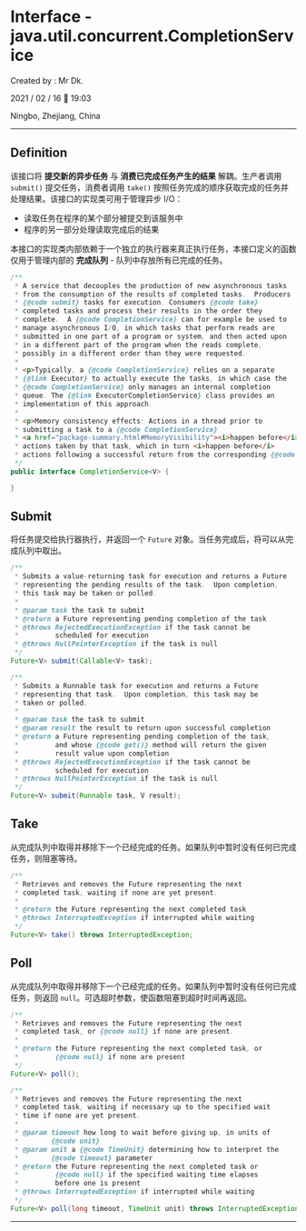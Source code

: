 # Interface - java.util.concurrent.CompletionService

Created by : Mr Dk.

2021 / 02 / 16 🧧 19:03

Ningbo, Zhejiang, China

---

## Definition

该接口将 **提交新的异步任务** 与 **消费已完成任务产生的结果** 解耦。生产者调用 `submit()` 提交任务，消费者调用 `take()` 按照任务完成的顺序获取完成的任务并处理结果。该接口的实现类可用于管理异步 I/O：

* 读取任务在程序的某个部分被提交到该服务中
* 程序的另一部分处理读取完成后的结果

本接口的实现类内部依赖于一个独立的执行器来真正执行任务，本接口定义的函数仅用于管理内部的 **完成队列** - 队列中存放所有已完成的任务。

```java
/**
 * A service that decouples the production of new asynchronous tasks
 * from the consumption of the results of completed tasks.  Producers
 * {@code submit} tasks for execution. Consumers {@code take}
 * completed tasks and process their results in the order they
 * complete.  A {@code CompletionService} can for example be used to
 * manage asynchronous I/O, in which tasks that perform reads are
 * submitted in one part of a program or system, and then acted upon
 * in a different part of the program when the reads complete,
 * possibly in a different order than they were requested.
 *
 * <p>Typically, a {@code CompletionService} relies on a separate
 * {@link Executor} to actually execute the tasks, in which case the
 * {@code CompletionService} only manages an internal completion
 * queue. The {@link ExecutorCompletionService} class provides an
 * implementation of this approach.
 *
 * <p>Memory consistency effects: Actions in a thread prior to
 * submitting a task to a {@code CompletionService}
 * <a href="package-summary.html#MemoryVisibility"><i>happen-before</i></a>
 * actions taken by that task, which in turn <i>happen-before</i>
 * actions following a successful return from the corresponding {@code take()}.
 */
public interface CompletionService<V> {

}
```

## Submit

将任务提交给执行器执行，并返回一个 `Future` 对象。当任务完成后，将可以从完成队列中取出。

```java
/**
 * Submits a value-returning task for execution and returns a Future
 * representing the pending results of the task.  Upon completion,
 * this task may be taken or polled.
 *
 * @param task the task to submit
 * @return a Future representing pending completion of the task
 * @throws RejectedExecutionException if the task cannot be
 *         scheduled for execution
 * @throws NullPointerException if the task is null
 */
Future<V> submit(Callable<V> task);

/**
 * Submits a Runnable task for execution and returns a Future
 * representing that task.  Upon completion, this task may be
 * taken or polled.
 *
 * @param task the task to submit
 * @param result the result to return upon successful completion
 * @return a Future representing pending completion of the task,
 *         and whose {@code get()} method will return the given
 *         result value upon completion
 * @throws RejectedExecutionException if the task cannot be
 *         scheduled for execution
 * @throws NullPointerException if the task is null
 */
Future<V> submit(Runnable task, V result);
```

## Take

从完成队列中取得并移除下一个已经完成的任务。如果队列中暂时没有任何已完成任务，则阻塞等待。

```java
/**
 * Retrieves and removes the Future representing the next
 * completed task, waiting if none are yet present.
 *
 * @return the Future representing the next completed task
 * @throws InterruptedException if interrupted while waiting
 */
Future<V> take() throws InterruptedException;
```

## Poll

从完成队列中取得并移除下一个已经完成的任务。如果队列中暂时没有任何已完成任务，则返回 `null`。可选超时参数，使函数阻塞到超时时间再返回。

```java
/**
 * Retrieves and removes the Future representing the next
 * completed task, or {@code null} if none are present.
 *
 * @return the Future representing the next completed task, or
 *         {@code null} if none are present
 */
Future<V> poll();

/**
 * Retrieves and removes the Future representing the next
 * completed task, waiting if necessary up to the specified wait
 * time if none are yet present.
 *
 * @param timeout how long to wait before giving up, in units of
 *        {@code unit}
 * @param unit a {@code TimeUnit} determining how to interpret the
 *        {@code timeout} parameter
 * @return the Future representing the next completed task or
 *         {@code null} if the specified waiting time elapses
 *         before one is present
 * @throws InterruptedException if interrupted while waiting
 */
Future<V> poll(long timeout, TimeUnit unit) throws InterruptedException;
```

---


